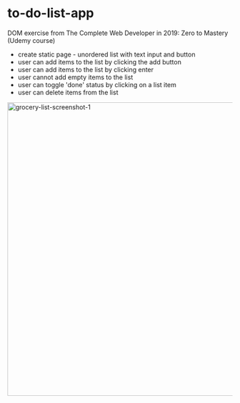# to-do-list-app
DOM exercise from The Complete Web Developer in 2019: Zero to Mastery (Udemy course)
* create static page - unordered list with text input and button
* user can add items to the list by clicking the add button
* user can add items to the list by clicking enter
* user cannot add empty items to the list
* user can toggle 'done' status by clicking on a list item
* user can delete items from the list

<img width="657" alt="grocery-list-screenshot-1" src="https://user-images.githubusercontent.com/1418916/64483615-cff61500-d248-11e9-8b67-cd7daab4a1e1.png">
